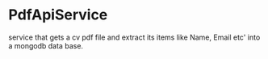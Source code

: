 # PdfApiService
service that gets a cv pdf file and extract its items like Name, Email etc' into a mongodb data base.
